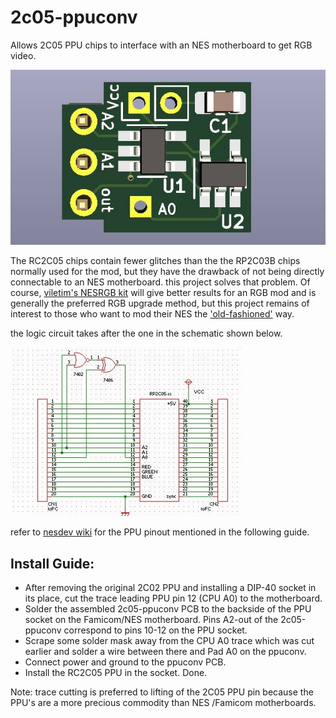 # 2c05-ppuconv
Allows 2C05 PPU chips to interface with an NES motherboard to get RGB video. 

![2c05-ppuconv 3DView](pcbview.JPG)


The RC2C05 chips contain fewer glitches than the the RP2C03B chips normally used for the mod, but they have the drawback of not being directly connectable to an NES motherboard. this project solves that problem. Of course, [viletim's NESRGB kit](http://etim.net.au/nesrgb/) will give better results for an RGB mod and is generally the preferred RGB upgrade method, but this project remains of interest to those who want to mod their NES the ['old-fashioned'](nesrgbold.png) way.


the logic circuit takes after the one in the schematic shown below.

[![applesorce blog post](ogckt.jpg)](https://applesorce.wordpress.com/2011/02/27/rc2c05-99%E4%BB%A5%E5%A4%96%E3%81%AEppu%E3%82%92%E3%83%95%E3%82%A1%E3%83%9F%E3%82%B3%E3%83%B3%E3%81%A7%E5%8B%95%E3%81%8B%E3%81%99%E3%80%82/)


refer to [nesdev wiki](https://www.nesdev.org/wiki/PPU_pinout) for the PPU pinout mentioned in the following guide.
## Install Guide:

- After removing the original 2C02 PPU and installing a DIP-40 socket in its place, cut the trace leading PPU pin 12 (CPU A0) to the motherboard. 
- Solder the assembled 2c05-ppuconv PCB to the backside of the PPU socket on the Famicom/NES motherboard. Pins A2-out of the 2c05-ppuconv correspond to pins 10-12 on the PPU socket. 
- Scrape some solder mask away from the CPU A0 trace which was cut earlier and solder a wire between there and Pad A0 on the ppuconv. 
- Connect power and ground to the ppuconv PCB. 
- Install the RC2C05 PPU in the socket. Done.

Note: trace cutting is preferred to lifting of the 2C05 PPU pin because the PPU's are a more precious commodity than NES /Famicom motherboards.
